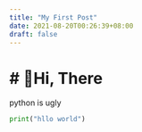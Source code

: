 ```yaml
---
title: "My First Post"
date: 2021-08-20T00:26:39+08:00
draft: false
---
```


# # 👋Hi, There

python is ugly

```python
print("hllo world")
```
